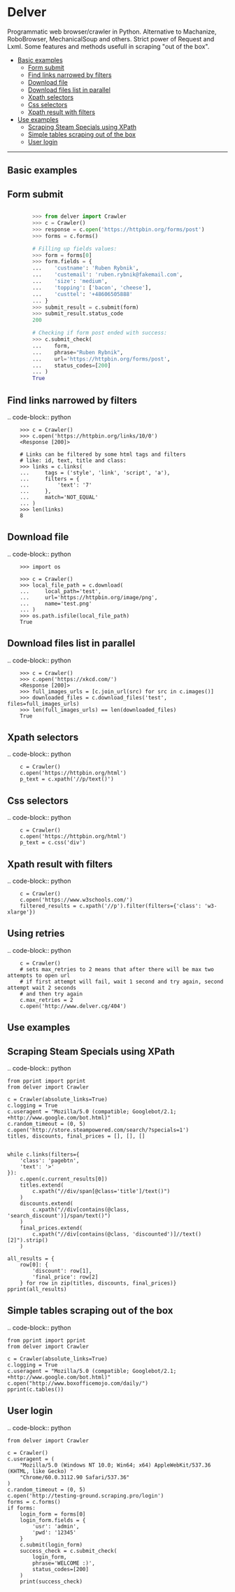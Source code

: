 Delver
========================

Programmatic web browser/crawler in Python. Alternative to Machanize, RoboBrowser, MechanicalSoup
and others. Strict power of Request and Lxml. Some features and methods usefull in scraping "out of the box".

- [Basic examples](#basic-examples)
    - [Form submit](#form-submit)
    - [Find links narrowed by filters](#find-links-narrowed-by-filters)
    - [Download file](#download-file)
    - [Download files list in parallel](#download-files-list-in-parallel)
    - [Xpath selectors](#xpath-selectors)
    - [Css selectors](#css-selectors)
    - [Xpath result with filters](#xpath-result-with-filters)
- [Use examples](#use-examples)
    - [Scraping Steam Specials using XPath](#scraping-steam-specials-using-xpath)
    - [Simple tables scraping out of the box](#simple-tables-scraping-out-of-the-box)
    - [User login](#user-login)

- - -

## Basic examples


## Form submit

```python

        >>> from delver import Crawler
        >>> c = Crawler()
        >>> response = c.open('https://httpbin.org/forms/post')
        >>> forms = c.forms()

        # Filling up fields values:
        >>> form = forms[0]
        >>> form.fields = {
        ...    'custname': 'Ruben Rybnik',
        ...    'custemail': 'ruben.rybnik@fakemail.com',
        ...    'size': 'medium',
        ...    'topping': ['bacon', 'cheese'],
        ...    'custtel': '+48606505888'
        ... }
        >>> submit_result = c.submit(form)
        >>> submit_result.status_code
        200

        # Checking if form post ended with success:
        >>> c.submit_check(
        ...    form,
        ...    phrase="Ruben Rybnik",
        ...    url='https://httpbin.org/forms/post',
        ...    status_codes=[200]
        ... )
        True
```

## Find links narrowed by filters

.. code-block:: python

        >>> c = Crawler()
        >>> c.open('https://httpbin.org/links/10/0')
        <Response [200]>

        # Links can be filtered by some html tags and filters
        # like: id, text, title and class:
        >>> links = c.links(
        ...     tags = ('style', 'link', 'script', 'a'),
        ...     filters = {
        ...         'text': '7'
        ...     },
        ...     match='NOT_EQUAL'
        ... )
        >>> len(links)
        8


## Download file

.. code-block:: python

        >>> import os

        >>> c = Crawler()
        >>> local_file_path = c.download(
        ...     local_path='test',
        ...     url='https://httpbin.org/image/png',
        ...     name='test.png'
        ... )
        >>> os.path.isfile(local_file_path)
        True


## Download files list in parallel

.. code-block:: python

        >>> c = Crawler()
        >>> c.open('https://xkcd.com/')
        <Response [200]>
        >>> full_images_urls = [c.join_url(src) for src in c.images()]
        >>> downloaded_files = c.download_files('test', files=full_images_urls)
        >>> len(full_images_urls) == len(downloaded_files)
        True


## Xpath selectors

.. code-block:: python

        c = Crawler()
        c.open('https://httpbin.org/html')
        p_text = c.xpath('//p/text()')


## Css selectors

.. code-block:: python

        c = Crawler()
        c.open('https://httpbin.org/html')
        p_text = c.css('div')


## Xpath result with filters

.. code-block:: python

        c = Crawler()
        c.open('https://www.w3schools.com/')
        filtered_results = c.xpath('//p').filter(filters={'class': 'w3-xlarge'})


## Using retries

.. code-block:: python

        c = Crawler()
        # sets max_retries to 2 means that after there will be max two attempts to open url
        # if first attempt will fail, wait 1 second and try again, second attempt wait 2 seconds
        # and then try again
        c.max_retries = 2
        c.open('http://www.delver.cg/404')


## Use examples


## Scraping Steam Specials using XPath

.. code-block:: python

    from pprint import pprint
    from delver import Crawler

    c = Crawler(absolute_links=True)
    c.logging = True
    c.useragent = "Mozilla/5.0 (compatible; Googlebot/2.1; +http://www.google.com/bot.html)"
    c.random_timeout = (0, 5)
    c.open('http://store.steampowered.com/search/?specials=1')
    titles, discounts, final_prices = [], [], []


    while c.links(filters={
        'class': 'pagebtn',
        'text': '>'
    }):
        c.open(c.current_results[0])
        titles.extend(
            c.xpath("//div/span[@class='title']/text()")
        )
        discounts.extend(
            c.xpath("//div[contains(@class, 'search_discount')]/span/text()")
        )
        final_prices.extend(
            c.xpath("//div[contains(@class, 'discounted')]//text()[2]").strip()
        )

    all_results = {
        row[0]: {
            'discount': row[1],
            'final_price': row[2]
        } for row in zip(titles, discounts, final_prices)}
    pprint(all_results)


## Simple tables scraping out of the box

.. code-block:: python

    from pprint import pprint
    from delver import Crawler

    c = Crawler(absolute_links=True)
    c.logging = True
    c.useragent = "Mozilla/5.0 (compatible; Googlebot/2.1; +http://www.google.com/bot.html)"
    c.open("http://www.boxofficemojo.com/daily/")
    pprint(c.tables())


## User login

.. code-block:: python


    from delver import Crawler

    c = Crawler()
    c.useragent = (
        "Mozilla/5.0 (Windows NT 10.0; Win64; x64) AppleWebKit/537.36 (KHTML, like Gecko) "
        "Chrome/60.0.3112.90 Safari/537.36"
    )
    c.random_timeout = (0, 5)
    c.open('http://testing-ground.scraping.pro/login')
    forms = c.forms()
    if forms:
        login_form = forms[0]
        login_form.fields = {
            'usr': 'admin',
            'pwd': '12345'
        }
        c.submit(login_form)
        success_check = c.submit_check(
            login_form,
            phrase='WELCOME :)',
            status_codes=[200]
        )
        print(success_check)

